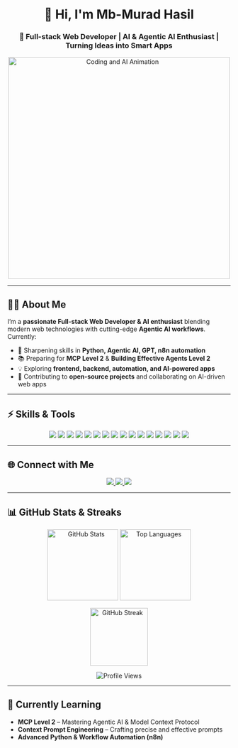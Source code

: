 <!-- Profile README for Murad Hasil (2025 Style) -->

<!-- Header Section -->
<h1 align="center">👋 Hi, I'm Mb-Murad Hasil</h1>
<h3 align="center">🚀 Full-stack Web Developer | AI & Agentic AI Enthusiast | Turning Ideas into Smart Apps</h3>

<!-- Animated Coding/AI Image -->
<p align="center">
  <img src="https://camo.githubusercontent.com/2366b34bb903c09617990fb5fff4622f3e941349e846ddb7e73df872a9d21233/68747470733a2f2f63646e2e6472696262626c652e636f6d2f75736572732f3733303730332f73637265656e73686f74732f363538313234332f6176656e746f2e676966" alt="Coding and AI Animation" width="500"/>
</p>

---

## 🧑‍💻 About Me  
I’m a **passionate Full-stack Web Developer & AI enthusiast** blending modern web technologies with cutting-edge **Agentic AI workflows**.  
Currently:  
- 🌱 Sharpening skills in **Python, Agentic AI, GPT, n8n automation**  
- 📚 Preparing for **MCP Level 2** & **Building Effective Agents Level 2**  
- 💡 Exploring **frontend, backend, automation, and AI-powered apps**  
- 🚀 Contributing to **open-source projects** and collaborating on AI-driven web apps  

---

## ⚡ Skills & Tools  

<p align="center">
<!-- Web Development -->
<img src="https://img.shields.io/badge/HTML5-E34F26?style=for-the-badge&logo=html5&logoColor=white"/>
<img src="https://img.shields.io/badge/CSS3-1572B6?style=for-the-badge&logo=css3&logoColor=white"/>
<img src="https://img.shields.io/badge/JavaScript-F7DF1E?style=for-the-badge&logo=javascript&logoColor=black"/>
<img src="https://img.shields.io/badge/TypeScript-3178C6?style=for-the-badge&logo=typescript&logoColor=white"/>
<img src="https://img.shields.io/badge/Node.js-339933?style=for-the-badge&logo=nodedotjs&logoColor=white"/>
<img src="https://img.shields.io/badge/Next.js-000000?style=for-the-badge&logo=nextdotjs&logoColor=white"/>
<img src="https://img.shields.io/badge/TailwindCSS-38B2AC?style=for-the-badge&logo=tailwind-css&logoColor=white"/>
<img src="https://img.shields.io/badge/shadcn/ui-000000?style=for-the-badge&logo=radix-ui&logoColor=white"/>

<!-- Tools -->
<img src="https://img.shields.io/badge/Git-F05032?style=for-the-badge&logo=git&logoColor=white"/>
<img src="https://img.shields.io/badge/GitHub-181717?style=for-the-badge&logo=github&logoColor=white"/>
<img src="https://img.shields.io/badge/npm-CB3837?style=for-the-badge&logo=npm&logoColor=white"/>
<img src="https://img.shields.io/badge/API%20Integration-005571?style=for-the-badge&logo=swagger&logoColor=white"/>
<img src="https://img.shields.io/badge/CMS-FF6F00?style=for-the-badge&logo=ghost&logoColor=white"/>

<!-- AI & Automation -->
<img src="https://img.shields.io/badge/Python-3776AB?style=for-the-badge&logo=python&logoColor=white"/>
<img src="https://img.shields.io/badge/Agentic%20AI-8A2BE2?style=for-the-badge&logo=openai&logoColor=white"/>
<img src="https://img.shields.io/badge/n8n%20Automation-F05032?style=for-the-badge&logo=n8n&logoColor=white"/>
</p>

---

## 🌐 Connect with Me  

<p align="center">
  <a href="https://www.linkedin.com/in/murad-hasil-9044582b9/" target="_blank">
    <img src="https://img.shields.io/badge/LinkedIn-0077B5?style=for-the-badge&logo=linkedin&logoColor=white"/>
  </a>
  <a href="mailto:mbmuradhasil@gmail.com">
    <img src="https://img.shields.io/badge/Email-D14836?style=for-the-badge&logo=gmail&logoColor=white"/>
  </a>
  <a href="[https://your-portfolio-link.com](https://portfolio-nextjs-woad-gamma.vercel.app/#projects)" target="_blank">
    <img src="https://img.shields.io/badge/Portfolio-24292F?style=for-the-badge&logo=githubpages&logoColor=white"/>
  </a>
</p>

---

## 📊 GitHub Stats & Streaks  

<p align="center">
  <!-- Stats -->
  <img src="https://github-readme-stats.vercel.app/api?username=your-github-username&show_icons=true&count_private=true&theme=radical" height="160" alt="GitHub Stats"/>
  
  <!-- Top Languages -->
  <img src="https://github-readme-stats.vercel.app/api/top-langs/?username=your-github-username&layout=compact&theme=radical" height="160" alt="Top Languages"/>
</p>

<p align="center">
  <!-- Streak -->
  <img src="https://github-readme-streak-stats.herokuapp.com/?user=your-github-username&theme=radical" alt="GitHub Streak" height="130"/>
</p>

<p align="center">
  <img src="https://komarev.com/ghpvc/?username=your-github-username&style=for-the-badge&color=blue" alt="Profile Views"/>
</p>

---

## 🎯 Currently Learning  
- **MCP Level 2** – Mastering Agentic AI & Model Context Protocol  
- **Context Prompt Engineering** – Crafting precise and effective prompts  
- **Advanced Python & Workflow Automation (n8n)**  

